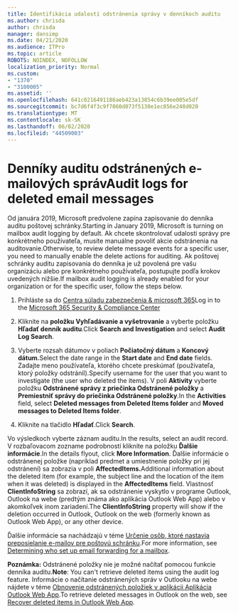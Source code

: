 ```yaml
---
title: Identifikácia udalostí odstránenia správy v denníkoch auditu
ms.author: chrisda
author: chrisda
manager: dansimp
ms.date: 04/21/2020
ms.audience: ITPro
ms.topic: article
ROBOTS: NOINDEX, NOFOLLOW
localization_priority: Normal
ms.custom:
- "1370"
- "3100005"
ms.assetid: ''
ms.openlocfilehash: 641c0216491186aeb423a13854c6b39ee005e5df
ms.sourcegitcommit: bc7d6f4f3c9f7060d073f5130e1ec856e248d020
ms.translationtype: MT
ms.contentlocale: sk-SK
ms.lasthandoff: 06/02/2020
ms.locfileid: "44509003"
---
```

# <a name="audit-logs-for-deleted-email-messages"></a><span data-ttu-id="81a43-102">Denníky auditu odstránených e-mailových správ</span><span class="sxs-lookup"><span data-stu-id="81a43-102">Audit logs for deleted email messages</span></span>

<span data-ttu-id="81a43-103">Od januára 2019, Microsoft predvolene zapína zapisovanie do denníka auditu poštovej schránky.</span><span class="sxs-lookup"><span data-stu-id="81a43-103">Starting in January 2019, Microsoft is turning on mailbox audit logging by default.</span></span> <span data-ttu-id="81a43-104">Ak chcete skontrolovať udalosti správy pre konkrétneho používateľa, musíte manuálne povoliť akcie odstránenia na auditovanie.</span><span class="sxs-lookup"><span data-stu-id="81a43-104">Otherwise, to review delete message events for a specific user, you need to manually enable the delete actions for auditing.</span></span> <span data-ttu-id="81a43-105">Ak poštovej schránky auditu zapisovania do denníka je už povolená pre vašu organizáciu alebo pre konkrétneho používateľa, postupujte podľa krokov uvedených nižšie.</span><span class="sxs-lookup"><span data-stu-id="81a43-105">If mailbox audit logging is already enabled for your organization or for the specific user, follow the steps below.</span></span>

1. <span data-ttu-id="81a43-106">Prihláste sa do [Centra súladu zabezpečenia & microsoft 365](https://protection.office.com/)</span><span class="sxs-lookup"><span data-stu-id="81a43-106">Log in to the [Microsoft 365 Security & Compliance Center](https://protection.office.com/)</span></span>

2. <span data-ttu-id="81a43-107">Kliknite na **položku Vyhľadávanie a vyšetrovanie** a vyberte položku **Hľadať denník auditu**.</span><span class="sxs-lookup"><span data-stu-id="81a43-107">Click **Search and Investigation** and select **Audit Log Search**.</span></span>

3. <span data-ttu-id="81a43-108">Vyberte rozsah dátumov v poliach **Počiatočný dátum** a **Koncový dátum.**</span><span class="sxs-lookup"><span data-stu-id="81a43-108">Select the date range in the **Start date** and **End date** fields.</span></span> <span data-ttu-id="81a43-109">Zadajte meno používateľa, ktorého chcete preskúmať (používateľa, ktorý položky odstránil).</span><span class="sxs-lookup"><span data-stu-id="81a43-109">Specify username for the user that you want to investigate (the user who deleted the items).</span></span> <span data-ttu-id="81a43-110">V poli **Aktivity** vyberte položku **Odstránené správy z priečinka Odstránené položky** a **Premiestniť správy do priečinka Odstránené položky**.</span><span class="sxs-lookup"><span data-stu-id="81a43-110">In the **Activities** field, select **Deleted messages from Deleted Items folder** and **Moved messages to Deleted Items folder**.</span></span>

4. <span data-ttu-id="81a43-111">Kliknite na tlačidlo **Hľadať**.</span><span class="sxs-lookup"><span data-stu-id="81a43-111">Click **Search**.</span></span>

<span data-ttu-id="81a43-112">Vo výsledkoch vyberte záznam auditu.</span><span class="sxs-lookup"><span data-stu-id="81a43-112">In the results, select an audit record.</span></span> <span data-ttu-id="81a43-113">V rozbaľovacom zozname podrobností kliknite na položku **Ďalšie informácie**.</span><span class="sxs-lookup"><span data-stu-id="81a43-113">In the details flyout, click **More Information**.</span></span> <span data-ttu-id="81a43-114">Ďalšie informácie o odstránenej položke (napríklad predmet a umiestnenie položky pri jej odstránení) sa zobrazia v poli **AffectedItems.**</span><span class="sxs-lookup"><span data-stu-id="81a43-114">Additional information about the deleted item (for example, the subject line and the location of the item when it was deleted) is displayed in the **AffectedItems** field.</span></span> <span data-ttu-id="81a43-115">Vlastnosť **ClientInfoString** sa zobrazí, ak sa odstránenie vyskytlo v programe Outlook, Outlook na webe (predtým známa ako aplikácia Outlook Web App) alebo v akomkoľvek inom zariadení.</span><span class="sxs-lookup"><span data-stu-id="81a43-115">The **ClientInfoString** property will show if the deletion occurred in Outlook, Outlook on the web (formerly known as Outlook Web App), or any other device.</span></span>

<span data-ttu-id="81a43-116">Ďalšie informácie sa nachádzajú v téme [Určenie osôb, ktoré nastavia preposielanie e-mailov pre poštovú schránku](https://docs.microsoft.com/microsoft-365/compliance/auditing-troubleshooting-scenarios#determine-if-a-user-deleted-email-items).</span><span class="sxs-lookup"><span data-stu-id="81a43-116">For more information, see [Determining who set up email forwarding for a mailbox](https://docs.microsoft.com/microsoft-365/compliance/auditing-troubleshooting-scenarios#determine-if-a-user-deleted-email-items).</span></span>

<span data-ttu-id="81a43-117">**Poznámka:** Odstránené položky nie je možné načítať pomocou funkcie denníka auditu.</span><span class="sxs-lookup"><span data-stu-id="81a43-117">**Note**: You can't retrieve deleted items using the audit log feature.</span></span> <span data-ttu-id="81a43-118">Informácie o načítanie odstránených správ v Outlooku na webe nájdete v téme [Obnovenie odstránených položiek v aplikácii Aplikácia Outlook Web App](https://support.office.com/article/C3D8FC15-EEEF-4F1C-81DF-E27964B7EDD4).</span><span class="sxs-lookup"><span data-stu-id="81a43-118">To retrieve deleted messages in Outlook on the web, see [Recover deleted items in Outlook Web App](https://support.office.com/article/C3D8FC15-EEEF-4F1C-81DF-E27964B7EDD4).</span></span>
